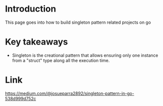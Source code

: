 # Introduction
This page goes into how to build singleton pattern related projects on go

# Key takeaways
- Singleton is the creational pattern that allows ensuring only one instance from a "struct" type along all the execution time.

# Link
https://medium.com/@josueparra2892/singleton-pattern-in-go-538d999d752c